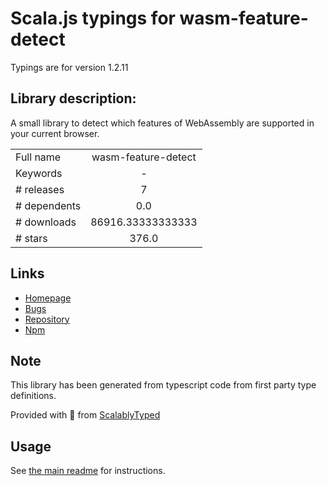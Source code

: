 
# Scala.js typings for wasm-feature-detect

Typings are for version 1.2.11

## Library description:
A small library to detect which features of WebAssembly are supported in your current browser.

|                    |                 |
| ------------------ | :-------------: |
| Full name          | wasm-feature-detect |
| Keywords           | - |
| # releases         | 7 |
| # dependents       | 0.0 |
| # downloads        | 86916.33333333333 |
| # stars            | 376.0 |

## Links
- [Homepage](https://github.com/GoogleChromeLabs/wasm-feature-detect#readme)
- [Bugs](https://github.com/GoogleChromeLabs/wasm-feature-detect/issues)
- [Repository](https://github.com/GoogleChromeLabs/wasm-feature-detect)
- [Npm](https://www.npmjs.com/package/wasm-feature-detect)
    


## Note
This library has been generated from typescript code from first party type definitions.

Provided with :purple_heart: from [ScalablyTyped](https://github.com/oyvindberg/ScalablyTyped)

## Usage
See [the main readme](../../readme.md) for instructions.


